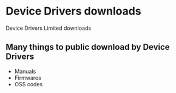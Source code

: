 # Device Drivers downloads
Device Drivers Limited downloads 

## Many things to public download by Device Drivers

- Manuals
- Firmwares
- OSS codes
